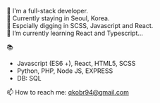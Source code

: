 
🙋‍ I'm a full-stack developer.  
📍 Currently staying in Seoul, Korea.  
💛 Espcially digging in SCSS, Javascript and React.  
🌱 I’m currently learning React and Typescript...      


 
  
  
📚  
* Javascript (ES6 +), React, HTML5, SCSS  
* Python, PHP, Node JS, EXPRESS  
* DB: SQL


📫 How to reach me: qkobr94@gmail.com

<!--
**SumiSeo/SumiSeo** is a ✨ _special_ ✨ repository because its `README.md` (this file) appears on your GitHub profile.

Here are some ideas to get you started:

- 🔭 I’m currently working on ...
- 🌱 I’m currently learning ...
- 👯 I’m looking to collaborate on ...
- 🤔 I’m looking for help with ...
- 💬 Ask me about ...
- 📫 How to reach me: ...
- 😄 Pronouns: ...
- ⚡ Fun fact: ...
-->
